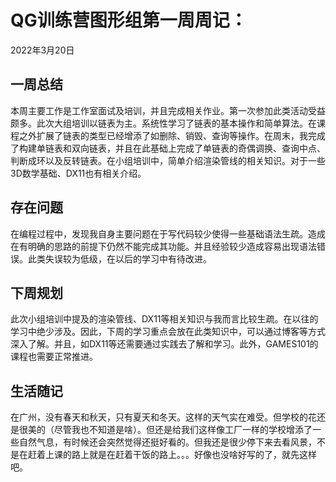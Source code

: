 # QG训练营图形组第一周周记：

2022年3月20日

## 一周总结

​	本周主要工作是工作室面试及培训，并且完成相关作业。第一次参加此类活动受益颇多。此次大组培训以链表为主。系统性学习了链表的基本操作和简单算法。在课程之外扩展了链表的类型已经增添了如删除、销毁、查询等操作。在周末，我完成了构建单链表和双向链表，并且在此基础上完成了单链表的奇偶调换、查询中点、判断成环以及反转链表。在小组培训中，简单介绍渲染管线的相关知识。对于一些3D数学基础、DX11也有相关介绍。

## 存在问题

​	在编程过程中，发现我自身主要问题在于写代码较少使得一些基础语法生疏。造成在有明确的思路的前提下仍然不能完成其功能。并且经验较少造成容易出现语法错误。此类失误较为低级，在以后的学习中有待改进。

## 下周规划

​	此次小组培训中提及的渲染管线、DX11等相关知识与我而言比较生疏。在以往的学习中绝少涉及。因此，下周的学习重点会放在此类知识中，可以通过博客等方式深入了解。并且，如DX11等还需要通过实践去了解和学习。此外，GAMES101的课程也需要正常推进。

## 生活随记

​	在广州，没有春天和秋天，只有夏天和冬天。这样的天气实在难受。但学校的花还是很美的（尽管我也不知道是啥）。但还是给我们这样像工厂一样的学校增添了一些自然气息，有时候还会突然觉得还挺好看的。但我还是很少停下来去看风景，不是在赶着上课的路上就是在赶着干饭的路上。。。好像也没啥好写的了，就先这样吧。